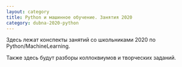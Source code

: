 ```yaml
---
layout: category
title: Python и машинное обучение. Занятия 2020
category: dubna-2020-python
---
```

Здесь лежат конспекты занятий со школьниками 2020 по Python/MachineLearning.

Также здесь будут разборы коллоквиумов и творческих заданий. 